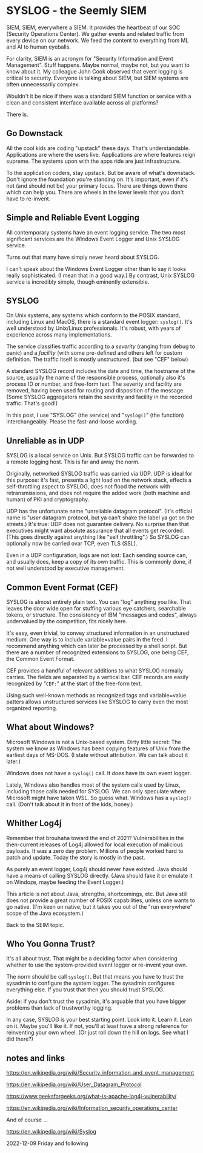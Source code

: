 # SYSLOG - the Seemly SIEM

SIEM, SIEM, everywhere a SIEM.
It provides the heartbeat of our SOC (Security Operations Center).
We gather events and related traffic from every device on our network.
We feed the content to everything from ML and AI to human eyeballs.

For clarity, SIEM is an acronym for "Security Information and Event
Management". Stuff happens. Maybe normal, maybe not, but you want
to know about it. My colleague John Cook observed that event logging is
critical to security. Everyone is talking about SIEM, but SIEM systems
are often unnecessarily complex.

Wouldn't it be nice if there was a standard SIEM function or service
with a clean and consistent interface available across all platforms?

There is.

## Go Downstack

All the cool kids are coding "upstack" these days. That's understandable.
Applications are where the users live. Applications are where features
reign supreme. The systems upon with the apps ride are just infrastructure.

To the application coders, stay upstack. But be aware of what's downstack.
Don't ignore the foundation you're standing on. It's important, even if
it's not (and should not be) your primary focus. There are things down
there which can help you. There are wheels in the lower levels that you
don't have to re-invent.

## Simple and Reliable Event Logging

All contemporary systems have an event logging service.
The two most significant services are the Windows Event Logger
and Unix SYSLOG service.

Turns out that many have simply never heard about SYSLOG.

I can't speak about the Windows Event Logger other than to say
it looks really sophisticated. (I mean that in a good way.)
By contrast, Unix SYSLOG service is incredibly simple,
though eminently extensible.

## SYSLOG

On Unix systems, any systems which conform to the POSIX standard,
including Linux and MacOS, there is a standard event logger:
`syslog()`. It's well understood by Unix/Linux professionals.
It's robust, with years of experience across many implementations.

The service classifies traffic according to a *severity* (ranging from
debug to panic) and a *facility* (with some pre-defined and others
left for custom definition. The traffic itself is mostly unstructured.
(but see "CEF" below)

A standard SYSLOG record includes
the date and time, the hostname of the source, usually the name
of the responsible process, optionally also it's process ID or number,
and free-form text. The severity and facility are removed, having been
used for routing and disposition of the message. (Some SYSLOG aggregators
retain the severity and facility in the recorded traffic. That's good!)

In this post, I use "SYSLOG" (the service) and "`syslog()`"
(the function) interchangeably. Please the fast-and-loose wording.

## Unreliable as in UDP

SYSLOG is a local service on Unix.
But SYSLOG traffic can be forwarded to a remote logging host.
This is far and away the norm.

Originally, networked SYSLOG traffic was carried via UDP.
UDP is ideal for this purpose: it's fast, presents a light load
on the network stack, effects a self-throttling aspect to SYSLOG,
does not flood the network with retransmissions, and does not require
the added work (both machine and human) of PKI and cryptography.

UDP has the unfortunate name "unreliable datagram protocol".
(It's official name is "*user* datagram protocol, but ya can't shake
the label ya got on the streets.) It's true: UDP does not guarantee
delivery. No surprise then that executives might want absolute
assurance that all events get recorded. (This goes directly against
anything like "self throttling".) So SYSLOG can optionally now
be carried ovar TCP, even TLS (SSL).

Even in a UDP configuration, logs are not lost:
Each sending source can, and usually does, keep a copy of its own traffic.
This is commonly done, if not well understood by executive management.

## Common Event Format (CEF)

SYSLOG is almost entirely plain text.
You can "log" anything you like. That leaves the door wide open
for stuffing various eye catchers, searchable tokens, or structure.
The consistency of IBM "messages and codes", always undervalued
by the competition, fits nicely here.

It's easy, even trivial, to convey structured information in an
unstructured medium. One way is to include variable=value pairs
in the feed. I recommend anything which can later be processed
by a shell script. But there are a number of recognized extensions
to SYSLOG, one being CEF, the Common Event Format.

CEF provides a handful of relevant additions to what SYSLOG
normally carries. The fields are separated by a vertical bar.
CEF records are easily recognized by "`CEF:`" at the start
of the free-form text.

Using such well-known methods as recognized tags and variable=value
patters allows unstructured services like SYSLOG to carry even the most
organized reporting.

## What about Windows?

Microsoft Windows is not a Unix-based system.
Dirty little secret: The system we know as Windows has been copying
features of Unix from the earliest days of MS-DOS. (I state without
attribution. We can talk about it later.)

Windows does not have a `syslog()` call.
It *does* have its own event logger.

Lately, Windows also handles most of the system calls used by Linux,
including those calls needed for SYSLOG. We can only speculate
where Microsoft might have taken WSL. So guess what. Windows has
a `syslog()` call. (Don't talk about it in front of the kids, honey.)

## Whither Log4j

Remember that brouhaha toward the end of 2021?
Vulnerabilities in the then-current releases of Log4j allowed for
local execution of malicious payloads. It was a zero day problem.
Millions of people worked hard to patch and update. Today the story
is mostly in the past.

As purely an event logger,
Log4j should never have existed.
Java should have a means of calling SYSLOG directly.
(Java should fake it or emulate it on Windoze, maybe feeding
the Event Logger.)

This article is not about Java, strengths, shortcomings, etc.
But Java still does not provide a great number of POSIX capabilities,
unless one wants to go native. (I'm keen on native, but it takes you
out of the "run everywhere" scope of the Java ecosystem.)

Back to the SEIM topic.

## Who You Gonna Trust?

It's all about trust.
That might be a deciding factor when considering whether to use
the system-provided event logger or re-invent your own.

The norm should be call `syslog()`. But that means you have to trust
the sysadmin to configure the system logger. The sysadmin configures
everything else. If you trust that then you should trust SYSLOG.

Aside: if you don't trust the sysadmin, it's arguable that
you have bigger problems than lack of trustworthy logging.

In any case, SYSLOG is your best starting point.
Look into it. Learn it. Lean on it. Maybe you'll like it.
If not, you'll at least have a strong reference for reinventing
your own wheel. (Or just roll down the hill on logs.
See what I did there?)

## notes and links

https://en.wikipedia.org/wiki/Security_information_and_event_management

https://en.wikipedia.org/wiki/User_Datagram_Protocol

https://www.geeksforgeeks.org/what-is-apache-log4j-vulnerability/

https://en.wikipedia.org/wiki/Information_security_operations_center

And of course ...

https://en.wikipedia.org/wiki/Syslog

2022-12-09 Friday and following


